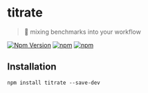 # titrate

> 🧪 mixing benchmarks into your workflow

[![Npm Version](https://img.shields.io/npm/v/titrate.svg)](https://www.npmjs.com/package/titrate)
[![npm](https://img.shields.io/npm/dt/titrate.svg)]()
[![npm](https://img.shields.io/npm/dm/titrate.svg)]()

## Installation

```
npm install titrate --save-dev
```
